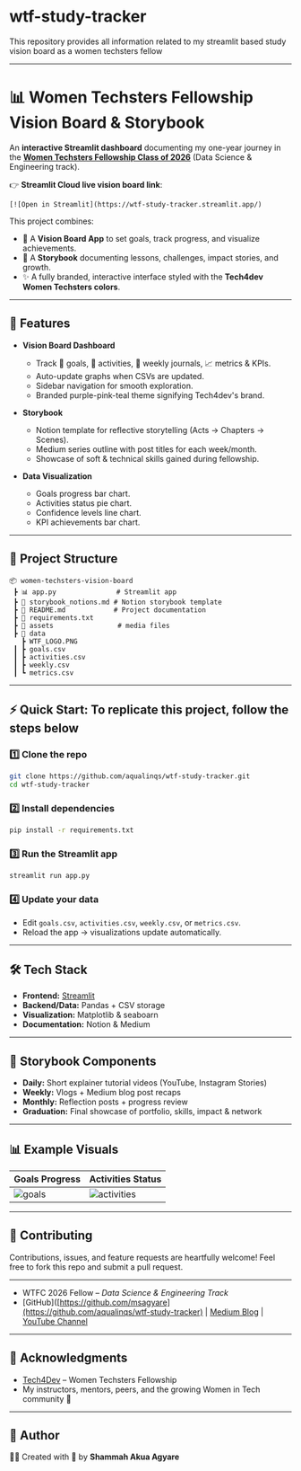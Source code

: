 # wtf-study-tracker
This repository provides all information related to my streamlit based study vision board as a women techsters fellow


---

# 📊 Women Techsters Fellowship Vision Board & Storybook

An **interactive Streamlit dashboard** documenting my one-year journey in the **[Women Techsters Fellowship Class of 2026](https://tech4dev.com/womentechsters/)** (Data Science & Engineering track).

👉 **Streamlit Cloud live vision board link**:
```
[![Open in Streamlit](https://wtf-study-tracker.streamlit.app/)
```

This project combines:

* 🎯 A **Vision Board App** to set goals, track progress, and visualize achievements.
* 📔 A **Storybook** documenting lessons, challenges, impact stories, and growth.
* ✨ A fully branded, interactive interface styled with the **Tech4dev Women Techsters colors**.

---

## 🚀 Features

* **Vision Board Dashboard**

  * Track 🎯 goals, 📝 activities, 📔 weekly journals, 📈 metrics & KPIs.
  * Auto-update graphs when CSVs are updated.
  * Sidebar navigation for smooth exploration.
  * Branded purple-pink-teal theme signifying Tech4dev's brand.

* **Storybook**

  * Notion template for reflective storytelling (Acts → Chapters → Scenes).
  * Medium series outline with post titles for each week/month.
  * Showcase of soft & technical skills gained during fellowship.

* **Data Visualization**

  * Goals progress bar chart.
  * Activities status pie chart.
  * Confidence levels line chart.
  * KPI achievements bar chart.

---

## 📂 Project Structure

```
📦 women-techsters-vision-board
 ┣ 📊 app.py               # Streamlit app
 ┣ 📔 storybook_notions.md # Notion storybook template
 ┣ 📑 README.md            # Project documentation
 ┣ 📑 requirements.txt
 ┣ 📂 assets                # media files 
 ┣ 📂 data
   ┣ WTF_LOGO.PNG
 ┃ ┣ goals.csv
 ┃ ┣ activities.csv
 ┃ ┣ weekly.csv
 ┃ ┗ metrics.csv
```

---

## ⚡ Quick Start: To replicate this project, follow the steps below

### 1️⃣ Clone the repo

```bash
git clone https://github.com/aqualinqs/wtf-study-tracker.git
cd wtf-study-tracker
```

### 2️⃣ Install dependencies

```bash
pip install -r requirements.txt
```

### 3️⃣ Run the Streamlit app

```bash
streamlit run app.py
```

### 4️⃣ Update your data

* Edit `goals.csv`, `activities.csv`, `weekly.csv`, or `metrics.csv`.
* Reload the app → visualizations update automatically.

---

## 🛠️ Tech Stack

* **Frontend:** [Streamlit](https://streamlit.io/)
* **Backend/Data:** Pandas + CSV storage
* **Visualization:** Matplotlib & seaboarn
* **Documentation:** Notion & Medium

---

## 🌟 Storybook Components

* **Daily:** Short explainer tutorial videos (YouTube, Instagram Stories)
* **Weekly:** Vlogs + Medium blog post recaps
* **Monthly:** Reflection posts + progress review
* **Graduation:** Final showcase of portfolio, skills, impact & network

---

## 📊 Example Visuals

| Goals Progress                                          | Activities Status                                               |
| ------------------------------------------------------- | --------------------------------------------------------------- |
| ![goals](https://placehold.co/300x200?text=Goals+Chart) | ![activities](https://placehold.co/300x200?text=Activities+Pie) |

---

## 🤝 Contributing

Contributions, issues, and feature requests are heartfully welcome!
Feel free to fork this repo and submit a pull request.

---

* WTFC 2026 Fellow – *Data Science & Engineering Track*
* [GitHub]([https://github.com/msagyare](https://github.com/aqualinqs/wtf-study-tracker) | [Medium Blog](https://medium.com/@aqualinqsdigest) | [YouTube Channel](https://www.youtube.com/@akuashammah7185/shorts)

---

## 🎉 Acknowledgments

* [Tech4Dev](https://tech4dev.com/) – Women Techsters Fellowship
* My instructors, mentors, peers, and the growing Women in Tech community 💜

---
## 📌 Author

👩‍💻 Created with 💖 by 
  **Shammah Akua Agyare**




